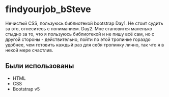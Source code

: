# findyourjob_bSteve
Нечистый CSS, пользуюсь библиотекой bootstrap
Day1. Не стоит судить за это, отнеситесь с пониманием.
Day2. Мне становится маленько стыдно за то, что я пользуюсь библиотекой и не пишу всё сам, но с другой стороны - действительно, пойти по этой тропинке гораздо удобнее, чем готовить каждый раз для себя тропинку лично, так что я в некой мере счастлив. 
## Были использованы
- HTML
- CSS
- Bootstrap v5

